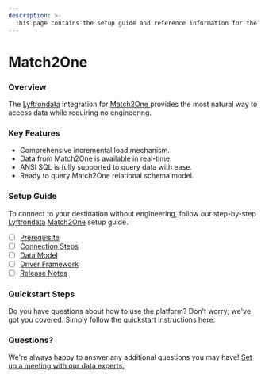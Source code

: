 ```yaml
---
description: >-
  This page contains the setup guide and reference information for the Match2One source connector.
---
```


# Match2One

### Overview

The [Lyftrondata](https://www.lyftrondata.com/) integration for [Match2One](https://www.lyftrondata.com/integration/match2one/)[ ](https://www.lyftrondata.com/integration/match2one/)provides the most natural way to access data while requiring no engineering.

### Key Features

* Comprehensive incremental load mechanism.
* Data from Match2One is available in real-time.&#x20;
* ANSI SQL is fully supported to query data with ease.
* Ready to query Match2One relational schema model.

### Setup Guide

To connect to your destination without engineering, follow our step-by-step [Lyftrondata](https://www.lyftrondata.com/)  [Match2One](https://www.lyftrondata.com/integration/match2one/) setup guide.

* [ ] [Prerequisite](../../marketing-analytics/match2one/prerequisite.md)
* [ ] [Connection Steps](../../marketing-analytics/match2one/connection-steps.md)
* [ ] [Data Model](../../marketing-analytics/match2one/data-model/)
* [ ] [Driver Framework](../../marketing-analytics/match2one/driver-framework/)
* [ ] [Release Notes](../../marketing-analytics/match2one/release-notes.md)

### Quickstart Steps

Do you have questions about how to use the platform? Don't worry; we've got you covered. Simply follow the quickstart instructions [here](../../../quickstart-steps.md).

### Questions? <a href="#questions" id="questions"></a>

We're always happy to answer any additional questions you may have! [Set up a meeting with our data experts.](https://www.lyftrondata.com/book-a-meeting/)

